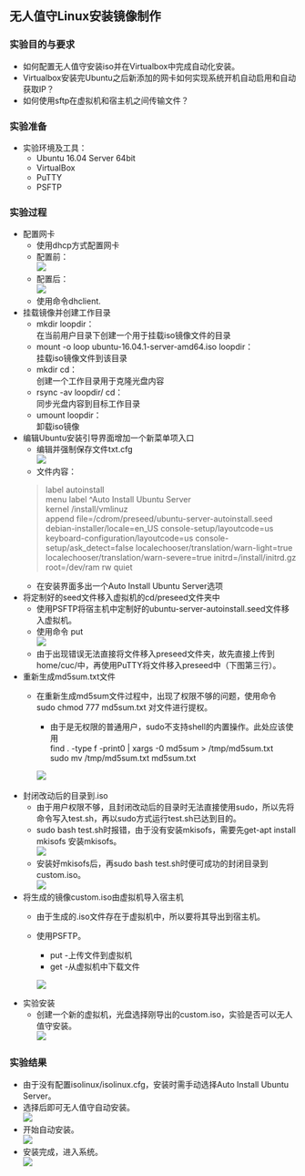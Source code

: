 ## 无人值守Linux安装镜像制作  
### 实验目的与要求  
+ 如何配置无人值守安装iso并在Virtualbox中完成自动化安装。  
+ Virtualbox安装完Ubuntu之后新添加的网卡如何实现系统开机自动启用和自动获取IP？  
+ 如何使用sftp在虚拟机和宿主机之间传输文件？  

### 实验准备
+ 实验环境及工具：
	+ Ubuntu 16.04 Server 64bit   
	+ VirtualBox  
	+ PuTTY  
	+ PSFTP  

### 实验过程
+ 配置网卡
	+ 使用dhcp方式配置网卡  
	+ 配置前：  
	![](ex01-02.png)  
	+ 配置后：  
	![](ex01-01.png)  
	+ 使用命令dhclient.  
+ 挂载镜像并创建工作目录
	+ mkdir loopdir：  
	在当前用户目录下创建一个用于挂载iso镜像文件的目录  
	+ mount -o loop ubuntu-16.04.1-server-amd64.iso loopdir：  
	挂载iso镜像文件到该目录  
	+ mkdir cd：  
	创建一个工作目录用于克隆光盘内容
	+ rsync -av loopdir/ cd：  
	同步光盘内容到目标工作目录  
	+ umount loopdir：  
	卸载iso镜像
+ 编辑Ubuntu安装引导界面增加一个新菜单项入口  
	+ 编辑并强制保存文件txt.cfg  
	![](ex01-12.png)
	+ 文件内容：  
	> label autoinstall  
	menu label ^Auto Install Ubuntu Server  
	kernel /install/vmlinuz  
	append  file=/cdrom/preseed/ubuntu-server-autoinstall.seed debian-installer/locale=en_US console-setup/layoutcode=us keyboard-configuration/layoutcode=us console-setup/ask_detect=false localechooser/translation/warn-light=true localechooser/translation/warn-severe=true initrd=/install/initrd.gz root=/dev/ram rw quiet  
	+ 在安装界面多出一个Auto Install Ubuntu Server选项  
+ 将定制好的seed文件移入虚拟机的cd/preseed文件夹中
	+ 使用PSFTP将宿主机中定制好的ubuntu-server-autoinstall.seed文件移入虚拟机。
	+ 使用命令 put   
	![](ex01-03.png)  
	+ 由于出现错误无法直接将文件移入preseed文件夹，故先直接上传到home/cuc/中，再使用PuTTY将文件移入preseed中（下图第三行）。
+ 重新生成md5sum.txt文件
	+ 在重新生成md5sum文件过程中，出现了权限不够的问题，使用命令 sudo chmod 777 md5sum.txt 对文件进行提权。     
		+ 由于是无权限的普通用户，sudo不支持shell的内置操作。此处应该使用  
		find . -type f -print0 | xargs -0 md5sum > /tmp/md5sum.txt  
		sudo mv /tmp/md5sum.txt md5sum.txt  

		![](ex01-04.png)  
+ 封闭改动后的目录到.iso
	+ 由于用户权限不够，且封闭改动后的目录时无法直接使用sudo，所以先将命令写入test.sh，再以sudo方式运行test.sh已达到目的。
	+ sudo bash test.sh时报错，由于没有安装mkisofs，需要先get-apt install mkisofs 安装mkisofs。  
	![](ex01-05.png)  
	+ 安装好mkisofs后，再sudo bash test.sh时便可成功的封闭目录到custom.iso。  
	![](ex01-06.png)
+ 将生成的镜像custom.iso由虚拟机导入宿主机
	+ 由于生成的.iso文件存在于虚拟机中，所以要将其导出到宿主机。
	+ 使用PSFTP。  
		+ put -上传文件到虚拟机  
		+ get -从虚拟机中下载文件  

		![](ex01-07.png)  
+ 实验安装  
	+ 创建一个新的虚拟机，光盘选择刚导出的custom.iso，实验是否可以无人值守安装。  
	![](ex01-08.png)

### 实验结果
+ 由于没有配置isolinux/isolinux.cfg，安装时需手动选择Auto Install Ubuntu Server。  
+ 选择后即可无人值守自动安装。  
	![](ex01-09.png)  
+ 开始自动安装。  
	![](ex01-10.png)  
+ 安装完成，进入系统。  
	![](ex01-11.png)  
